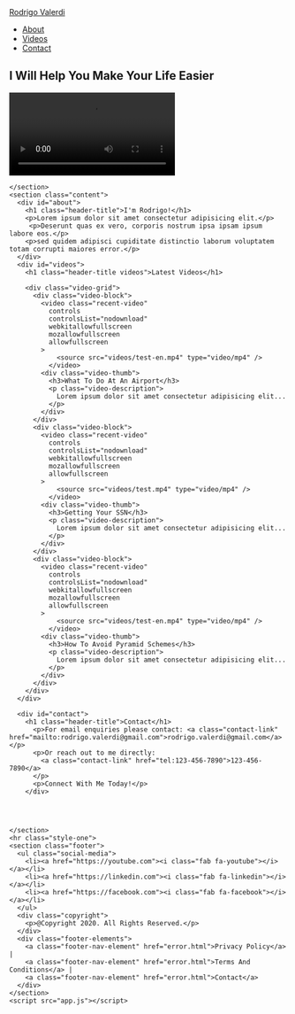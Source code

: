 <!DOCTYPE html>
<html lang="en">
  <head>
    <meta charset="UTF-8" />
    <meta name="viewport" content="width=device-width, initial-scale=1.0" />
    <meta http-equiv="X-UA-Compatible" content="ie=edge" />
    <link rel="stylesheet" href="./style.css" />
    <link
      href="https://fonts.googleapis.com/css?family=Poppins&display=swap"
      rel="stylesheet"
    />
    <link
      rel="stylesheet"
      href="https://cdnjs.cloudflare.com/ajax/libs/font-awesome/5.13.0/css/all.min.css"
    />
    <title>Rodrigo Valerdi</title>
  </head>
  <body>
    <nav>
      <div class="home"><a class="home-link" href="/">Rodrigo Valerdi</a></div>
      <div class="hamburger">
        <div class="line"></div>
        <div class="line"></div>
        <div class="line"></div>
      </div>
        <ul class="nav-links">
          <li><a class="link" href="#about">About</a></li>
          <li><a class="link" href="#videos">Videos</a></li>
          <li><a class="link" href="#contact">Contact</a></li>
        </ul>
    </nav>
    <section class="landing">
      <div class="landing-content">
        <h1>I Will Help You Make Your Life Easier</h1>
        <div class="video-surround">
          <video class="main-video"
            controls
            controlsList="nodownload"
            webkitallowfullscreen
            mozallowfullscreen
            allowfullscreen
          >
            <source src="./videos/test.mp4" type="video/mp4" />
          </video>  
        </div>
      </div>
      
    </section>
    <section class="content">
      <div id="about">
        <h1 class="header-title">I'm Rodrigo!</h1>
        <p>Lorem ipsum dolor sit amet consectetur adipisicing elit.</p>
         <p>Deserunt quas ex vero, corporis nostrum ipsa ipsam ipsum labore eos.</p>
        <p>sed quidem adipisci cupiditate distinctio laborum voluptatem totam corrupti maiores error.</p>
      </div>
      <div id="videos">
        <h1 class="header-title videos">Latest Videos</h1>

        <div class="video-grid">
          <div class="video-block">
            <video class="recent-video"
              controls
              controlsList="nodownload"
              webkitallowfullscreen
              mozallowfullscreen
              allowfullscreen
            >
                <source src="videos/test-en.mp4" type="video/mp4" />
              </video>
            <div class="video-thumb">
              <h3>What To Do At An Airport</h3>
              <p class="video-description">
                Lorem ipsum dolor sit amet consectetur adipisicing elit...
              </p>
            </div> 
          </div>
          <div class="video-block">
            <video class="recent-video"
              controls
              controlsList="nodownload"
              webkitallowfullscreen
              mozallowfullscreen
              allowfullscreen
            >
                <source src="videos/test.mp4" type="video/mp4" />
              </video>
            <div class="video-thumb">
              <h3>Getting Your SSN</h3>
              <p class="video-description">
                Lorem ipsum dolor sit amet consectetur adipisicing elit...
              </p>
            </div> 
          </div>
          <div class="video-block">
            <video class="recent-video"
              controls
              controlsList="nodownload"
              webkitallowfullscreen
              mozallowfullscreen
              allowfullscreen
            >
                <source src="videos/test-en.mp4" type="video/mp4" />
              </video>
            <div class="video-thumb">
              <h3>How To Avoid Pyramid Schemes</h3>
              <p class="video-description">
                Lorem ipsum dolor sit amet consectetur adipisicing elit...
              </p>
            </div> 
          </div>
        </div>
      </div>

      <div id="contact">
        <h1 class="header-title">Contact</h1>
          <p>For email enquiries please contact: <a class="contact-link" href="mailto:rodrigo.valerdi@gmail.com">rodrigo.valerdi@gmail.com</a></p>
          <p>Or reach out to me directly:
            <a class="contact-link" href="tel:123-456-7890">123-456-7890</a>
          </p>
          <p>Connect With Me Today!</p>
        </div>
      


      
    </section>
    <hr class="style-one">
    <section class="footer">
      <ul class="social-media">
        <li><a href="https://youtube.com"><i class="fab fa-youtube"></i></a></li>
        <li><a href="https://linkedin.com"><i class="fab fa-linkedin"></i></a></li>
        <li><a href="https://facebook.com"><i class="fab fa-facebook"></i></a></li>
      </ul>
      <div class="copyright">
        <p>@Copyright 2020. All Rights Reserved.</p>
      </div>
      <div class="footer-elements">
        <a class="footer-nav-element" href="error.html">Privacy Policy</a> | 
        <a class="footer-nav-element" href="error.html">Terms And Conditions</a> | 
        <a class="footer-nav-element" href="error.html">Contact</a>
      </div>
    </section>
    <script src="app.js"></script>
  </body>
</html>
